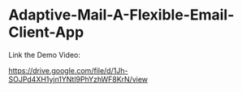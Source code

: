 # Adaptive-Mail-A-Flexible-Email-Client-App

Link the Demo Video:

https://drive.google.com/file/d/1Jh-SOJPd4XH1yjn1YNtl9PhYzhWF8KrN/view
